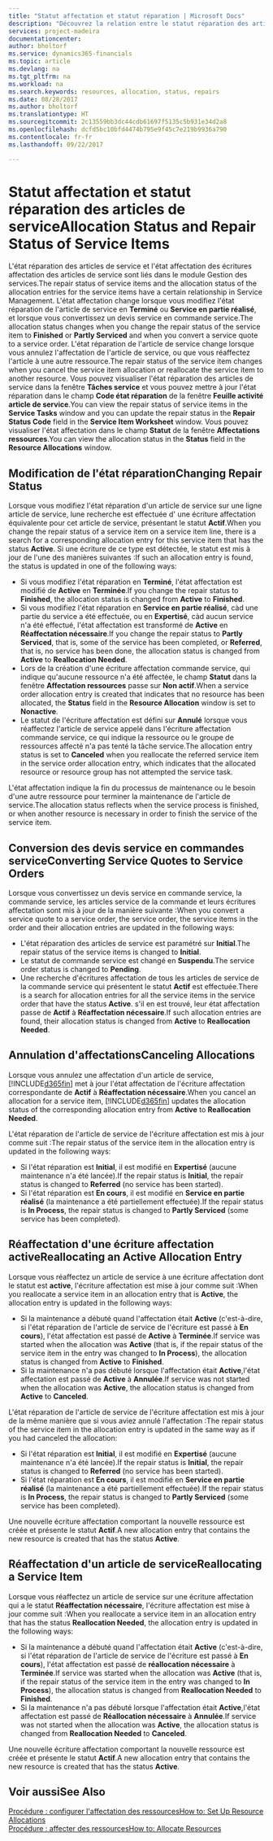 ```yaml
---
title: "Statut affectation et statut réparation | Microsoft Docs"
description: "Découvrez la relation entre le statut réparation des articles de service et le statut affectation des écritures d'affectation associées."
services: project-madeira
documentationcenter: 
author: bholtorf
ms.service: dynamics365-financials
ms.topic: article
ms.devlang: na
ms.tgt_pltfrm: na
ms.workload: na
ms.search.keywords: resources, allocation, status, repairs
ms.date: 08/28/2017
ms.author: bholtorf
ms.translationtype: HT
ms.sourcegitcommit: 2c13559bb3dc44cdb61697f5135c5b931e34d2a8
ms.openlocfilehash: dcfd5bc10bfd4474b795e9f45c7e219b9936a790
ms.contentlocale: fr-fr
ms.lasthandoff: 09/22/2017

---
```

# <a name="allocation-status-and-repair-status-of-service-items"></a><span data-ttu-id="0a9de-103">Statut affectation et statut réparation des articles de service</span><span class="sxs-lookup"><span data-stu-id="0a9de-103">Allocation Status and Repair Status of Service Items</span></span>
<span data-ttu-id="0a9de-104">L'état réparation des articles de service et l'état affectation des écritures affectation des articles de service sont liés dans le module Gestion des services.</span><span class="sxs-lookup"><span data-stu-id="0a9de-104">The repair status of service items and the allocation status of the allocation entries for the service items have a certain relationship in Service Management.</span></span> <span data-ttu-id="0a9de-105">L'état affectation change lorsque vous modifiez l'état réparation de l'article de service en **Terminé** ou **Service en partie réalisé**, et lorsque vous convertissez un devis service en commande service.</span><span class="sxs-lookup"><span data-stu-id="0a9de-105">The allocation status changes when you change the repair status of the service item to **Finished** or **Partly Serviced** and when you convert a service quote to a service order.</span></span> <span data-ttu-id="0a9de-106">L'état réparation de l'article de service change lorsque vous annulez l'affectation de l'article de service, ou que vous réaffectez l'article à une autre ressource.</span><span class="sxs-lookup"><span data-stu-id="0a9de-106">The repair status of the service item changes when you cancel the service item allocation or reallocate the service item to another resource.</span></span> <span data-ttu-id="0a9de-107">Vous pouvez visualiser l'état réparation des articles de service dans la fenêtre **Tâches service** et vous pouvez mettre à jour l'état réparation dans le champ **Code état réparation** de la fenêtre **Feuille activité article de service**.</span><span class="sxs-lookup"><span data-stu-id="0a9de-107">You can view the repair status of service items in the **Service Tasks** window and you can update the repair status in the **Repair Status Code** field in the **Service Item Worksheet** window.</span></span> <span data-ttu-id="0a9de-108">Vous pouvez visualiser l'état affectation dans le champ **Statut** de la fenêtre **Affectations ressources**.</span><span class="sxs-lookup"><span data-stu-id="0a9de-108">You can view the allocation status in the **Status** field in the **Resource Allocations** window.</span></span>  
  
## <a name="changing-repair-status"></a><span data-ttu-id="0a9de-109">Modification de l'état réparation</span><span class="sxs-lookup"><span data-stu-id="0a9de-109">Changing Repair Status</span></span>  
<span data-ttu-id="0a9de-110">Lorsque vous modifiez l'état réparation d'un article de service sur une ligne article de service, lune recherche est effectuée d' une écriture affectation équivalente pour cet article de service, présentant le statut **Actif**.</span><span class="sxs-lookup"><span data-stu-id="0a9de-110">When you change the repair status of a service item on a service item line, there is a search for a corresponding allocation entry for this service item that has the status **Active**.</span></span> <span data-ttu-id="0a9de-111">Si une écriture de ce type est détectée, le statut est mis à jour de l'une des manières suivantes :</span><span class="sxs-lookup"><span data-stu-id="0a9de-111">If such an allocation entry is found, the status is updated in one of the following ways:</span></span>  
  
* <span data-ttu-id="0a9de-112">Si vous modifiez l'état réparation en **Terminé**, l'état affectation est modifié de **Active** en **Terminée**.</span><span class="sxs-lookup"><span data-stu-id="0a9de-112">If you change the repair status to **Finished**, the allocation status is changed from **Active** to **Finished**.</span></span>  
* <span data-ttu-id="0a9de-113">Si vous modifiez l'état réparation en **Service en partie réalisé**, càd une partie du service a été effectuée, ou en **Expertisé**, càd aucun service n'a été effectué, l'état affectation est transformé de **Active** en **Réaffectation nécessaire**.</span><span class="sxs-lookup"><span data-stu-id="0a9de-113">If you change the repair status to **Partly Serviced**, that is, some of the service has been completed, or **Referred**, that is, no service has been done, the allocation status is changed from **Active** to **Reallocation Needed**.</span></span>  
* <span data-ttu-id="0a9de-114">Lors de la création d'une écriture affectation commande service, qui indique qu'aucune ressource n'a été affectée, le champ **Statut** dans la fenêtre **Affectation ressources** passe sur **Non actif**.</span><span class="sxs-lookup"><span data-stu-id="0a9de-114">When a service order allocation entry is created that indicates that no resource has been allocated, the **Status** field in the **Resource Allocation** window is set to **Nonactive**.</span></span>  
* <span data-ttu-id="0a9de-115">Le statut de l'écriture affectation est défini sur **Annulé** lorsque vous réaffectez l'article de service appelé dans l'écriture affectation commande service, ce qui indique la ressource ou le groupe de ressources affecté n'a pas tenté la tâche service.</span><span class="sxs-lookup"><span data-stu-id="0a9de-115">The allocation entry status is set to **Canceled** when you reallocate the referred service item in the service order allocation entry, which indicates that the allocated resource or resource group has not attempted the service task.</span></span>  
  
<span data-ttu-id="0a9de-116">L'état affectation indique la fin du processus de maintenance ou le besoin d'une autre ressource pour terminer la maintenance de l'article de service.</span><span class="sxs-lookup"><span data-stu-id="0a9de-116">The allocation status reflects when the service process is finished, or when another resource is necessary in order to finish the service of the service item.</span></span>  
  
## <a name="converting-service-quotes-to-service-orders"></a><span data-ttu-id="0a9de-117">Conversion des devis service en commandes service</span><span class="sxs-lookup"><span data-stu-id="0a9de-117">Converting Service Quotes to Service Orders</span></span>  
<span data-ttu-id="0a9de-118">Lorsque vous convertissez un devis service en commande service, la commande service, les articles service de la commande et leurs écritures affectation sont mis à jour de la manière suivante :</span><span class="sxs-lookup"><span data-stu-id="0a9de-118">When you convert a service quote to a service order, the service order, the service items in the order and their allocation entries are updated in the following ways:</span></span>  
  
* <span data-ttu-id="0a9de-119">L'état réparation des articles de service est paramétré sur **Initial**.</span><span class="sxs-lookup"><span data-stu-id="0a9de-119">The repair status of the service items is changed to **Initial**.</span></span>  
* <span data-ttu-id="0a9de-120">Le statut de commande service est changé en **Suspendu**.</span><span class="sxs-lookup"><span data-stu-id="0a9de-120">The service order status is changed to **Pending**.</span></span>  
* <span data-ttu-id="0a9de-121">Une recherche d'écritures affectation de tous les articles de service de la commande service qui présentent le statut **Actif** est effectuée.</span><span class="sxs-lookup"><span data-stu-id="0a9de-121">There is a search for allocation entries for all the service items in the service order that have the status **Active**.</span></span> <span data-ttu-id="0a9de-122">s'il en est trouvé, leur état affectation passe de **Actif** à **Réaffectation nécessaire**.</span><span class="sxs-lookup"><span data-stu-id="0a9de-122">If such allocation entries are found, their allocation status is changed from **Active** to **Reallocation Needed**.</span></span>  
  
## <a name="canceling-allocations"></a><span data-ttu-id="0a9de-123">Annulation d'affectations</span><span class="sxs-lookup"><span data-stu-id="0a9de-123">Canceling Allocations</span></span>  
<span data-ttu-id="0a9de-124">Lorsque vous annulez une affectation d'un article de service, [!INCLUDE[d365fin](includes/d365fin_md.md)] met à jour l'état affectation de l'écriture affectation correspondante de **Actif** à **Réaffectation nécessaire**.</span><span class="sxs-lookup"><span data-stu-id="0a9de-124">When you cancel an allocation for a service item, [!INCLUDE[d365fin](includes/d365fin_md.md)] updates the allocation status of the corresponding allocation entry from **Active** to **Reallocation Needed**.</span></span>

<span data-ttu-id="0a9de-125">L'état réparation de l'article de service de l'écriture affectation est mis à jour comme suit :</span><span class="sxs-lookup"><span data-stu-id="0a9de-125">The repair status of the service item in the allocation entry is updated in the following ways:</span></span>  
  
* <span data-ttu-id="0a9de-126">Si l'état réparation est **Initial**, il est modifié en **Expertisé** (aucune maintenance n'a été lancée).</span><span class="sxs-lookup"><span data-stu-id="0a9de-126">If the repair status is **Initial**, the repair status is changed to **Referred** (no service has been started).</span></span>  
* <span data-ttu-id="0a9de-127">Si l'état réparation est **En cours**, il est modifié en **Service en partie réalisé** (la maintenance a été partiellement effectuée).</span><span class="sxs-lookup"><span data-stu-id="0a9de-127">If the repair status is **In Process**, the repair status is changed to **Partly Serviced** (some service has been completed).</span></span>  
  
## <a name="reallocating-an-active-allocation-entry"></a><span data-ttu-id="0a9de-128">Réaffectation d'une écriture affectation active</span><span class="sxs-lookup"><span data-stu-id="0a9de-128">Reallocating an Active Allocation Entry</span></span>  
<span data-ttu-id="0a9de-129">Lorsque vous réaffectez un article de service à une écriture affectation dont le statut est **active**, l'écriture affectation est mise à jour comme suit :</span><span class="sxs-lookup"><span data-stu-id="0a9de-129">When you reallocate a service item in an allocation entry that is **Active**, the allocation entry is updated in the following ways:</span></span>  
  
* <span data-ttu-id="0a9de-130">Si la maintenance a débuté quand l'affectation était **Active** (c'est-à-dire, si l'état réparation de l'article de service de l'écriture est passé à **En cours**), l'état affectation est passé de **Active** à **Terminée**.</span><span class="sxs-lookup"><span data-stu-id="0a9de-130">If service was started when the allocation was **Active** (that is, if the repair status of the service item in the entry was changed to **In Process**), the allocation status is changed from **Active** to **Finished**.</span></span>  
* <span data-ttu-id="0a9de-131">Si la maintenance n'a pas débuté lorsque l'affectation était **Active**,l'état affectation est passé de **Active** à **Annulée**.</span><span class="sxs-lookup"><span data-stu-id="0a9de-131">If service was not started when the allocation was **Active**, the allocation status is changed from **Active** to **Canceled**.</span></span>  
  
<span data-ttu-id="0a9de-132">L'état réparation de l'article de service de l'écriture affectation est mis à jour de la même manière que si vous aviez annulé l'affectation :</span><span class="sxs-lookup"><span data-stu-id="0a9de-132">The repair status of the service item in the allocation entry is updated in the same way as if you had canceled the allocation:</span></span>  
  
* <span data-ttu-id="0a9de-133">Si l'état réparation est **Initial**, il est modifié en **Expertisé** (aucune maintenance n'a été lancée).</span><span class="sxs-lookup"><span data-stu-id="0a9de-133">If the repair status is **Initial**, the repair status is changed to **Referred** (no service has been started).</span></span>  
* <span data-ttu-id="0a9de-134">Si l'état réparation est **En cours**, il est modifié en **Service en partie réalisé** (la maintenance a été partiellement effectuée).</span><span class="sxs-lookup"><span data-stu-id="0a9de-134">If the repair status is **In Process**, the repair status is changed to **Partly Serviced** (some service has been completed).</span></span>  
  
<span data-ttu-id="0a9de-135">Une nouvelle écriture affectation comportant la nouvelle ressource est créée et présente le statut **Actif**.</span><span class="sxs-lookup"><span data-stu-id="0a9de-135">A new allocation entry that contains the new resource is created that has the status **Active**.</span></span>  
  
## <a name="reallocating-a-service-item"></a><span data-ttu-id="0a9de-136">Réaffectation d'un article de service</span><span class="sxs-lookup"><span data-stu-id="0a9de-136">Reallocating a Service Item</span></span>  
<span data-ttu-id="0a9de-137">Lorsque vous réaffectez un article de service sur une écriture affectation qui a le statut **Réaffectation nécessaire**, l'écriture affectation est mise à jour comme suit :</span><span class="sxs-lookup"><span data-stu-id="0a9de-137">When you reallocate a service item in an allocation entry that has the status **Reallocation Needed**, the allocation entry is updated in the following ways:</span></span>  
  
* <span data-ttu-id="0a9de-138">Si la maintenance a débuté quand l'affectation était **Active** (c'est-à-dire, si l'état réparation de l'article de service de l'écriture est passé à **En cours**), l'état affectation est passé de **réallocation nécessaire** à **Terminée**.</span><span class="sxs-lookup"><span data-stu-id="0a9de-138">If service was started when the allocation was **Active** (that is, if the repair status of the service item in the entry was changed to **In Process**), the allocation status is changed from **Reallocation Needed** to **Finished**.</span></span>  
* <span data-ttu-id="0a9de-139">Si la maintenance n'a pas débuté lorsque l'affectation était **Active**,l'état affectation est passé de **Réallocation nécessaire** à **Annulée**.</span><span class="sxs-lookup"><span data-stu-id="0a9de-139">If service was not started when the allocation was **Active**, the allocation status is changed from **Reallocation Needed** to **Canceled**.</span></span>  
  
<span data-ttu-id="0a9de-140">Une nouvelle écriture affectation comportant la nouvelle ressource est créée et présente le statut **Actif**.</span><span class="sxs-lookup"><span data-stu-id="0a9de-140">A new allocation entry that contains the new resource is created that has the status **Active**.</span></span>  
  
## <a name="see-also"></a><span data-ttu-id="0a9de-141">Voir aussi</span><span class="sxs-lookup"><span data-stu-id="0a9de-141">See Also</span></span>  
[<span data-ttu-id="0a9de-142">Procédure : configurer l'affectation des ressources</span><span class="sxs-lookup"><span data-stu-id="0a9de-142">How to: Set Up Resource Allocations</span></span>](service-how-setup-resource-allocation.md)  
[<span data-ttu-id="0a9de-143">Procédure : affecter des ressources</span><span class="sxs-lookup"><span data-stu-id="0a9de-143">How to: Allocate Resources</span></span>](service-how-to-allocate-resources.md)  


